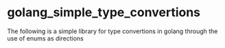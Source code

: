 # golang_simple_type_convertions
The following is a simple library for type convertions in golang through the use of enums as directions
